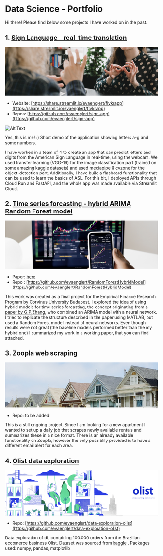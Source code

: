# Data Science - Portfolio
Hi there! Please find below some projects I have worked on in the past. 


## 1. [Sign Language - real-time translation](https://share.streamlit.io/evaenglert/flykrapp)
![Image](https://raw.githubusercontent.com/evaenglert/DataScience_Portfolio/main/SignLanguage2.png)

- Website: [https://share.streamlit.io/evaenglert/flykrapp](https://share.streamlit.io/evaenglert/flykrapp)
- Repos:  [https://github.com/evaenglert/sign-app](https://github.com/evaenglert/sign-app)

![Alt Text](https://raw.githubusercontent.com/evaenglert/DataScience_Portfolio/main/sign-lang.gif)

Yes, this is me! :) Short demo of the application showing letters a-g and some numbers.

I have worked in a team of 4 to create an app that can predict letters and digits from the American Sign Language in real-time, using the webcam. We used transfer learning (VGG-16) for the image classification part (trained on some amazing kaggle datasets) and used mediapipe & cvzone for the object-detection part. Additionally, I have build a flashcard functionality that can be used to learn the basics of ASL. For this bit, I deployed APIs through Cloud Run and FastAPI, and the whole app was made available via Streamlit Cloud. 


## 2. [Time series forcasting - hybrid ARIMA Random Forest model](https://github.com/evaenglert/RandomForestHybridModel)
![Image](https://raw.githubusercontent.com/evaenglert/DataScience_Portfolio/main/TimeSeriesForecasting.png)

- Paper: [here](https://github.com/evaenglert/RandomForestHybridModel/blob/master/Time_series_forecasting_using_a_hybrid_ARIMA_and_Random_Forest_Model%20(1).pdf)
- Repo : [https://github.com/evaenglert/RandomForestHybridModel](https://github.com/evaenglert/RandomForestHybridModel)

This work was created as a final project for the Empirical Finance Research Program by Corvinus University Budapest. I explored the idea of using hybrid models for time series forcasting, the concept originating from a [paper by G.P.Zhang](https://www.sciencedirect.com/science/article/abs/pii/S0925231201007020), who combined an ARIMA model with a neural network. I tried to replicate the structure described in the paper using MATLAB, but used a Random Forest model instead of neural networks. Even though results were not great (the baseline models performed better than the my hybird one) I summarized my work in a working paper, that you can find attached. 

## 3. Zoopla web scraping
![Image](https://raw.githubusercontent.com/evaenglert/DataScience_Portfolio/main/Housing.png)

- Repo: to be added

This is a still ongoing project. Since I am looking for a new apartment I wanted to set up a daily job that scrapes newly available rentals and summarizes these in a nice format. There is an already available functionality on Zoopla, however the only possiblily provided is to have a different email alert for each area. 



## 4. [Olist data exploration](https://github.com/evaenglert/data-exploration-olist)
![Image](https://raw.githubusercontent.com/evaenglert/DataScience_Portfolio/main/Olist.png)

- Repo: [https://github.com/evaenglert/data-exploration-olist](https://github.com/evaenglert/data-exploration-olist)

Data exploration of db containing 100.000 orders from the Brazilian eccomerce business Olist. Dataset was sourced from [kaggle](https://www.kaggle.com/olistbr/brazilian-ecommerce) .
Packages used: numpy, pandas, matplotlib




